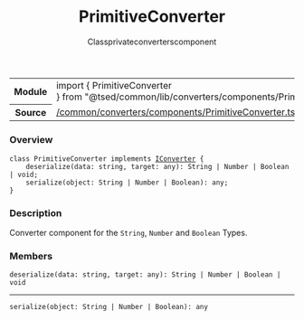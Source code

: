 
<header class="symbol-info-header"><h1 id="primitiveconverter">PrimitiveConverter</h1><label class="symbol-info-type-label class">Class</label><label class="api-type-label private" title="private">private</label><label class="api-type-label converters" title="converters">converters</label><label class="api-type-label component" title="component">component</label></header>
<!-- summary -->
<section class="symbol-info"><table class="is-full-width"><tbody><tr><th>Module</th><td><div class="lang-typescript"><span class="token keyword">import</span> { PrimitiveConverter }&nbsp;<span class="token keyword">from</span>&nbsp;<span class="token string">"@tsed/common/lib/converters/components/PrimitiveConverter"</span></div></td></tr><tr><th>Source</th><td><a href="https://github.com/Romakita/ts-express-decorators/blob/v4.22.1/src//common/converters/components/PrimitiveConverter.ts#L0-L0">/common/converters/components/PrimitiveConverter.ts</a></td></tr></tbody></table></section>
<!-- overview -->


### Overview


<pre><code class="typescript-lang "><span class="token keyword">class</span> PrimitiveConverter <span class="token keyword">implements</span> <a href="#api/common/converters/iconverter"><span class="token">IConverter</span></a> <span class="token punctuation">{</span>
    <span class="token function">deserialize</span><span class="token punctuation">(</span>data<span class="token punctuation">:</span> <span class="token keyword">string</span><span class="token punctuation">,</span> target<span class="token punctuation">:</span> <span class="token keyword">any</span><span class="token punctuation">)</span><span class="token punctuation">:</span> String | Number | Boolean | <span class="token keyword">void</span><span class="token punctuation">;</span>
    <span class="token function">serialize</span><span class="token punctuation">(</span>object<span class="token punctuation">:</span> String | Number | Boolean<span class="token punctuation">)</span><span class="token punctuation">:</span> <span class="token keyword">any</span><span class="token punctuation">;</span>
<span class="token punctuation">}</span></code></pre>


<!-- Parameters -->

<!-- Description -->


### Description

Converter component for the `String`, `Number` and `Boolean` Types.

<!-- Members -->







### Members



<div class="method-overview">
<pre><code class="typescript-lang "><span class="token function">deserialize</span><span class="token punctuation">(</span>data<span class="token punctuation">:</span> <span class="token keyword">string</span><span class="token punctuation">,</span> target<span class="token punctuation">:</span> <span class="token keyword">any</span><span class="token punctuation">)</span><span class="token punctuation">:</span> String | Number | Boolean | <span class="token keyword">void</span></code></pre>
</div>




<hr/>



<div class="method-overview">
<pre><code class="typescript-lang "><span class="token function">serialize</span><span class="token punctuation">(</span>object<span class="token punctuation">:</span> String | Number | Boolean<span class="token punctuation">)</span><span class="token punctuation">:</span> <span class="token keyword">any</span></code></pre>
</div>








